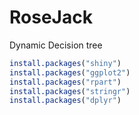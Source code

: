 # RoseJack
Dynamic Decision tree

```R
install.packages("shiny")
install.packages("ggplot2")
install.packages("rpart")
install.packages("stringr")
install.packages("dplyr")
```
